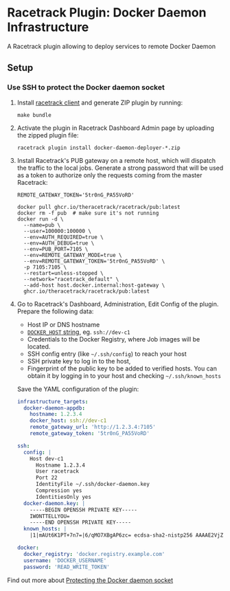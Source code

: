 # Racetrack Plugin: Docker Daemon Infrastructure

A Racetrack plugin allowing to deploy services to remote Docker Daemon

## Setup

### Use SSH to protect the Docker daemon socket

1.  Install [racetrack client](https://pypi.org/project/racetrack-client/) and generate ZIP plugin by running:
    ```shell
    make bundle
    ```

2.  Activate the plugin in Racetrack Dashboard Admin page by uploading the zipped plugin file:
    ```shell
    racetrack plugin install docker-daemon-deployer-*.zip
    ```

3.  Install Racetrack's PUB gateway on a remote host, which will dispatch the traffic to the local jobs.
    Generate a strong password that will be used as a token to authorize only the requests coming from the master Racetrack:
    ```shell
    REMOTE_GATEWAY_TOKEN='5tr0nG_PA55VoRD'
    ```
    ```shell
    docker pull ghcr.io/theracetrack/racetrack/pub:latest
    docker rm -f pub  # make sure it's not running
    docker run -d \
      --name=pub \
      --user=100000:100000 \
      --env=AUTH_REQUIRED=true \
      --env=AUTH_DEBUG=true \
      --env=PUB_PORT=7105 \
      --env=REMOTE_GATEWAY_MODE=true \
      --env=REMOTE_GATEWAY_TOKEN='5tr0nG_PA55VoRD' \
      -p 7105:7105 \
      --restart=unless-stopped \
      --network="racetrack_default" \
      --add-host host.docker.internal:host-gateway \
      ghcr.io/theracetrack/racetrack/pub:latest
    ```

4.  Go to Racetrack's Dashboard, Administration, Edit Config of the plugin.
    Prepare the following data:
    
    - Host IP or DNS hostname
    - [`DOCKER_HOST` string](https://docs.docker.com/engine/security/protect-access/), eg. `ssh://dev-c1`
    - Credentials to the Docker Registry, where Job images will be located.
    - SSH config entry (like `~/.ssh/config`) to reach your host
    - SSH private key to log in to the host,
    - Fingerprint of the public key to be added to verified hosts.
      You can obtain it by logging in to your host and checking `~/.ssh/known_hosts`

    Save the YAML configuration of the plugin:
    ```yaml
    infrastructure_targets:
      docker-daemon-appdb:
        hostname: 1.2.3.4
        docker_host: ssh://dev-c1
        remote_gateway_url: 'http://1.2.3.4:7105'
        remote_gateway_token: '5tr0nG_PA55VoRD'

    ssh:
      config: |
        Host dev-c1
          Hostname 1.2.3.4
          User racetrack
          Port 22
          IdentityFile ~/.ssh/docker-daemon.key
          Compression yes
          IdentitiesOnly yes
      docker-daemon.key: |
        -----BEGIN OPENSSH PRIVATE KEY-----
        IWONTTELLYOU=
        -----END OPENSSH PRIVATE KEY-----
      known_hosts: |
        |1|mAUt6K1PT+7n7=|6/qMO7XBgAP6zc= ecdsa-sha2-nistp256 AAAAE2VjZHNhLXNoYTItbmlzdHAyNTYAAAAIbmlzdHAyNTYAAABBBDv22Cz4NasgSXblP57I=
    
    docker: 
      docker_registry: 'docker.registry.example.com'
      username: 'DOCKER_USERNAME'
      password: 'READ_WRITE_TOKEN'
    ```

Find out more about [Protecting the Docker daemon socket](https://docs.docker.com/engine/security/protect-access/)
